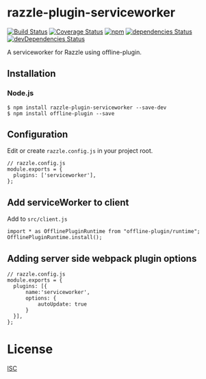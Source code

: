 # razzle-plugin-serviceworker
[![Build Status][1]][2]
[![Coverage Status][3]][4]
[![npm][5]][6]
[![dependencies Status][7]][8]
[![devDependencies Status][9]][10]

[1]: https://travis-ci.org/gnarr/razzle-plugin-serviceworker.svg?branch=master
[2]: https://travis-ci.org/gnarr/razzle-plugin-serviceworker
[3]: https://coveralls.io/repos/github/gnarr/razzle-plugin-serviceworker/badge.svg?branch=master
[4]: https://coveralls.io/github/gnarr/razzle-plugin-serviceworker?branch=master
[5]: https://img.shields.io/npm/v/razzle-plugin-serviceworker.svg?style=flat-square
[6]: https://www.npmjs.com/package/razzle-plugin-serviceworker
[7]: https://david-dm.org/gnarr/razzle-plugin-serviceworker.svg
[8]: https://david-dm.org/gnarr/razzle-plugin-serviceworker
[9]: https://david-dm.org/gnarr/razzle-plugin-serviceworker/dev-status.svg
[10]: https://david-dm.org/gnarr/razzle-plugin-serviceworker?type=dev

A serviceworker for Razzle using offline-plugin.

## Installation

### Node.js

    $ npm install razzle-plugin-serviceworker --save-dev
    $ npm install offline-plugin --save

## Configuration

Edit or create `razzle.config.js` in your project root.

```
// razzle.config.js
module.exports = {
  plugins: ['serviceworker'],
};
```

## Add serviceWorker to client

Add to `src/client.js`

```
import * as OfflinePluginRuntime from "offline-plugin/runtime";
OfflinePluginRuntime.install();
```

## Adding server side webpack plugin options

```
// razzle.config.js
module.exports = {
  plugins: [{
      name:'serviceworker',
      options: {
          autoUpdate: true
      }
  }],
};
```

# License

[ISC](./LICENSE)
